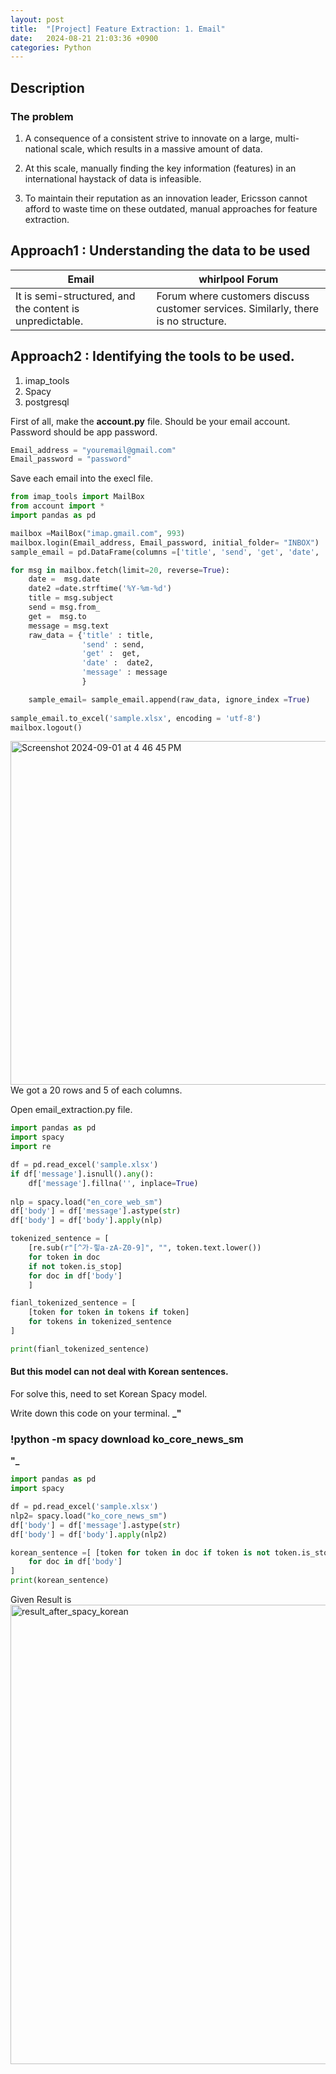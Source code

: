 ```yaml
---
layout: post
title:  "[Project] Feature Extraction: 1. Email"
date:   2024-08-21 21:03:36 +0900
categories: Python
---
```


## Description  
### The problem   
1. A consequence of a consistent strive to innovate on a large, multi-national scale, which results in a massive amount of data.​  

2. At this scale, manually finding the key information (features) in an international haystack of data is infeasible. ​ 

3. To maintain their reputation as an innovation leader, Ericsson cannot afford to waste time on these outdated, manual approaches for feature extraction.  

## Approach1 : Understanding the data to be used  

| Email                                                    | whirlpool Forum                                                                    |
|----------------------------------------------------------|------------------------------------------------------------------------------------|
| It is semi-structured, and the content is unpredictable. | Forum where customers discuss customer services.  Similarly, there is no structure. |  


## Approach2 : Identifying the tools to be used.  
1. imap_tools
2. Spacy
3. postgresql  

First of all, make the **account.py** file. Should be your email account.  
Password should be app password.

```python
Email_address = "youremail@gmail.com"
Email_password = "password"
```
Save each email into the execl file.

```python
from imap_tools import MailBox
from account import *
import pandas as pd

mailbox =MailBox("imap.gmail.com", 993)
mailbox.login(Email_address, Email_password, initial_folder= "INBOX")
sample_email = pd.DataFrame(columns =['title', 'send', 'get', 'date', 'message'])

for msg in mailbox.fetch(limit=20, reverse=True):
    date =  msg.date
    date2 =date.strftime('%Y-%m-%d')
    title = msg.subject
    send = msg.from_
    get =  msg.to
    message = msg.text
    raw_data = {'title' : title,
                'send' : send,
                'get' :  get,
                'date' :  date2,
                'message' : message
                }

    sample_email= sample_email.append(raw_data, ignore_index =True)
  
sample_email.to_excel('sample.xlsx', encoding = 'utf-8')
mailbox.logout()

```
<img width="550" alt="Screenshot 2024-09-01 at 4 46 45 PM" src="https://github.com/user-attachments/assets/b88d4003-26dd-40ab-bca9-d9286f4d8c35">  
We got a 20 rows and 5 of each columns. 

Open email_extraction.py file.

```python
import pandas as pd
import spacy
import re 

df = pd.read_excel('sample.xlsx')
if df['message'].isnull().any():
    df['message'].fillna('', inplace=True)
    
nlp = spacy.load("en_core_web_sm")
df['body'] = df['message'].astype(str)
df['body'] = df['body'].apply(nlp)

tokenized_sentence = [
    [re.sub(r"[^가-힣a-zA-Z0-9]", "", token.text.lower())
    for token in doc
    if not token.is_stop]
    for doc in df['body']
    ]

fianl_tokenized_sentence = [
    [token for token in tokens if token]
    for tokens in tokenized_sentence
]

print(fianl_tokenized_sentence)

```
#### But this model can not deal with Korean sentences.
For solve this, need to set Korean Spacy model.

Write down this code on your terminal.
**_"**  
### !python -m spacy download ko_core_news_sm
**"_**  


```python
import pandas as pd
import spacy

df = pd.read_excel('sample.xlsx')
nlp2= spacy.load("ko_core_news_sm")
df['body'] = df['message'].astype(str)
df['body'] = df['body'].apply(nlp2)

korean_sentence =[ [token for token in doc if token is not token.is_stop and token.tag_ == 'ncn' and token.text.isalpha()]
    for doc in df['body']
]
print(korean_sentence)
```
Given Result is
<img width="735" alt="result_after_spacy_korean" src="https://github.com/user-attachments/assets/c53ae870-e6dc-4aa7-9e87-b1a1a3ca89a3">
